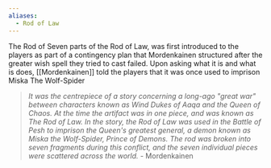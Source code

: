 ```yaml
---
aliases:
  - Rod of Law
---
```

The Rod of Seven parts of the Rod of Law, was first introduced to the players as part of a contingency plan that Mordenkainen structured after the greater wish spell they tried to cast failed.  Upon asking what it is and what is does, [[Mordenkainen]] told the players that it was once used to imprison Miska The Wolf-Spider

> *It was the centrepiece of a story concerning a long-ago "great war" between characters known as Wind Dukes of Aaqa and the Queen of Chaos. At the time the artifact was in one piece, and was known as The Rod of Law. In the story, the Rod of Law was used in the Battle of Pesh to imprison the Queen's greatest general, a demon known as Miska the Wolf-Spider, Prince of Demons. The rod was broken into seven fragments during this conflict, and the seven individual pieces were scattered across the world.* - Mordenkainen 


